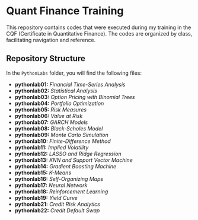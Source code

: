 # Quant Finance Training

This repository contains codes that were executed during my training in the CQF (Certificate in Quantitative Finance). The codes are organized by class, facilitating navigation and reference.

## Repository Structure

In the `PythonLabs` folder, you will find the following files:

- **pythonlab01:** *Financial Time-Series Analysis*
- **pythonlab02:** *Statistical Analysis*
- **pythonlab03:** *Option Pricing with Binomial Trees*
- **pythonlab04:** *Portfolio Optimization*
- **pythonlab05:** *Risk Measures*
- **pythonlab06:** *Value at Risk*
- **pythonlab07:** *GARCH Models*
- **pythonlab08:** *Black-Scholes Model*
- **pythonlab09:** *Monte Carlo Simulation*
- **pythonlab10:** *Finite-Difference Method*
- **pythonlab11:** *Implied Volatility*
- **pythonlab12:** *LASSO and Ridge Regression*
- **pythonlab13:** *KNN and Support Vector Machine*
- **pythonlab14:** *Gradient Boosting Machine*
- **pythonlab15:** *K-Means*
- **pythonlab16:** *Self-Organizing Maps*
- **pythonlab17:** *Neural Network*
- **pythonlab18:** *Reinforcement Learning*
- **pythonlab19:** *Yield Curve*
- **pythonlab21:** *Credit Risk Analytics*
- **pythonlab22:** *Credit Default Swap*



